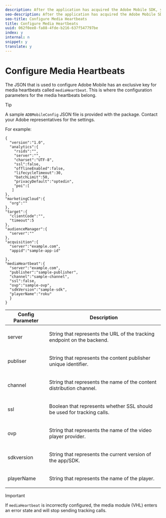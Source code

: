 ```yaml
---
description: After the application has acquired the Adobe Mobile SDK, you need to configure the media heartbeats.
seo-description: After the application has acquired the Adobe Mobile SDK, you need to configure the media heartbeats.
seo-title: Configure Media Heartbeats
title: Configure Media Heartbeats
uuid: 062f0ee8-fa88-4fde-b216-637f547797be
index: y
internal: n
snippet: y
translate: y
---
```


# Configure Media Heartbeats

The JSON that is used to configure Adobe Mobile has an exclusive key for media heartbeats called `mediaHeartbeat`. This is where the configuration parameters for the media heartbeats belong. 

>[!TIP]
>
>A sample `ADBMobileConfig` JSON file is provided with the package. Contact your Adobe representatives for the settings. 

For example: 
```
{
  "version":"1.0", 
  "analytics":{
    "rsids":"",
    "server":"",
    "charset":"UTF-8", 
    "ssl":false, 
    "offlineEnabled":false, 
    "lifecycleTimeout":30, 
    "batchLimit":50, 
    "privacyDefault":"optedin", 
    "poi":[
   ]
},
"marketingCloud":{
  "org":""
},
"target":{ 
  "clientCode":"", 
  "timeout":5
},
"audienceManager":{ 
  "server":""
},
"acquisition":{ 
  "server":"example.com",
  "appid":"sample-app-id"

},
"mediaHeartbeat":{ 
  "server":"example.com", 
  "publisher":"sample-publisher", 
  "channel":"sample-channel", 
  "ssl":false,
  "ovp":"sample-ovp", 
  "sdkVersion":"sample-sdk", 
  "playerName":"roku"
  }
}
```



<table id="table_00A5AE3DE21546DC89F561BAFEC6E710"> 
 <thead> 
  <tr> 
   <th colname="col1" class="entry">Config Parameter</th> 
   <th colname="col2" class="entry">Description</th> 
  </tr>
 </thead>
 <tbody> 
  <tr> 
   <td colname="col1"> <p><span class="codeph">server</span> </p> </td> 
   <td colname="col2"> <p>String that represents the URL of the tracking endpoint on the backend.</p> </td> 
  </tr> 
  <tr> 
   <td colname="col1"> <p><span class="codeph">publiser</span> </p> </td> 
   <td colname="col2"> <p>String that represents the content publisher unique identifier.</p> </td> 
  </tr> 
  <tr> 
   <td colname="col1"> <p><span class="codeph">channel</span> </p> </td> 
   <td colname="col2"> <p>String that represents the name of the content distribution channel.</p> </td> 
  </tr> 
  <tr> 
   <td colname="col1"> <p><span class="codeph">ssl</span> </p> </td> 
   <td colname="col2"> <p>Boolean that represents whether SSL should be used for tracking calls.</p> </td> 
  </tr> 
  <tr> 
   <td colname="col1"> <p><span class="codeph">ovp</span> </p> </td> 
   <td colname="col2"> <p>String that represents the name of the video player provider.</p> </td> 
  </tr> 
  <tr> 
   <td colname="col1"> <p><span class="codeph">sdkversion</span> </p> </td> 
   <td colname="col2"> <p>String that represents the current version of the app/SDK.</p> </td> 
  </tr> 
  <tr> 
   <td colname="col1"> <p><span class="codeph">playerName</span> </p> </td> 
   <td colname="col2"> <p>String that represents the name of the player.</p> </td> 
  </tr> 
 </tbody> 
</table>


>[!IMPORTANT]
>
>If `mediaHeartbeat` is incorrectly configured, the media module (VHL) enters an error state and will stop sending tracking calls. 

